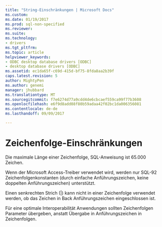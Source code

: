 ```yaml
---
title: "String-Einschränkungen | Microsoft Docs"
ms.custom: 
ms.date: 01/19/2017
ms.prod: sql-non-specified
ms.reviewer: 
ms.suite: 
ms.technology:
- drivers
ms.tgt_pltfrm: 
ms.topic: article
helpviewer_keywords:
- ODBC desktop database drivers [ODBC]
- desktop database drivers [ODBC]
ms.assetid: ec1da65f-c69d-415d-bf75-8fda8aa2b39f
caps.latest.revision: 5
author: MightyPen
ms.author: genemi
manager: jhubbard
ms.translationtype: MT
ms.sourcegitcommit: f7e6274d77a9cdd4de6cbcaef559ca99f77b3608
ms.openlocfilehash: e6f9d8add08f80b59adaa42f02bc1da006356081
ms.contentlocale: de-de
ms.lasthandoff: 09/09/2017

---
```

# <a name="string-limitations"></a>Zeichenfolge-Einschränkungen
Die maximale Länge einer Zeichenfolge, SQL-Anweisung ist 65.000 Zeichen.  
  
 Wenn der Microsoft Access-Treiber verwendet wird, werden nur SQL-92 Zeichenfolgenkonstanten (durch einfache Anführungszeichen, keine doppelten Anführungszeichen) unterstützt.  
  
 Einen senkrechten Strich (&#124;) kann nicht in einer Zeichenfolge verwendet werden, ob das Zeichen in Back Anführungszeichen eingeschlossen ist.  
  
 Für eine optimale Interoperabilität Anwendungen sollten Zeichenfolgen Parameter übergeben, anstatt Übergabe in Anführungszeichen in Zeichenfolgen.
